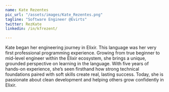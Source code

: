 ```yaml
---
name: Kate Rezentes
pic_url: "/assets/images/Kate_Rezentes.png"
tagline: "Software Engineer @Evirts"
twitter: RezKate
linkedin: /in/kfrezent/

---
```

Kate began her engineering journey in Elixir. This language was her very first professional programming experience. Growing from true beginner to mid-level engineer within the Elixir ecosystem, she brings a unique, grounded perspective on learning in the language. With five years of hands-on experience, she’s seen firsthand how strong technical foundations paired with soft skills create real, lasting success. Today, she is passionate about clean development and helping others grow confidently in Elixir.
